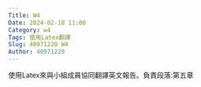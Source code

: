 ```yaml
---
Title: W4
Date: 2024-02-18 11:00
Category: w4
Tags: 使用Latex翻譯
Slug: 40971220 W4
Author: 40971220
---
```


使用Latex來與小組成員協同翻譯英文報告。負責段落:第五章

<!-- PELICAN_END_SUMMARY -->